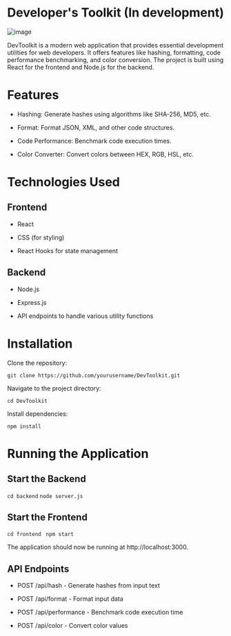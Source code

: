 # Developer's Toolkit (In development)
![image](https://github.com/user-attachments/assets/1ab46bd6-e695-4f5b-8bea-ce586b716a2b)

DevToolkit is a modern web application that provides essential development utilities for web developers. It offers features like hashing, formatting, code performance benchmarking, and color conversion. The project is built using React for the frontend and Node.js for the backend.

# Features

- Hashing: Generate hashes using algorithms like SHA-256, MD5, etc.

- Format: Format JSON, XML, and other code structures.

- Code Performance: Benchmark code execution times.

- Color Converter: Convert colors between HEX, RGB, HSL, etc.

# Technologies Used

## Frontend

- React

- CSS (for styling)

- React Hooks for state management

## Backend

- Node.js

- Express.js

- API endpoints to handle various utility functions

# Installation

Clone the repository:

`` git clone https://github.com/yourusername/DevToolkit.git `` 

Navigate to the project directory:

`` cd DevToolkit ``

Install dependencies:

`` npm install `` 

# Running the Application

## Start the Backend

`` cd backend `` 
`` node server.js `` 

## Start the Frontend

``cd frontend ``
``npm start ``

The application should now be running at http://localhost:3000.

## API Endpoints

- POST /api/hash - Generate hashes from input text

- POST /api/format - Format input data

- POST /api/performance - Benchmark code execution time

- POST /api/color - Convert color values
